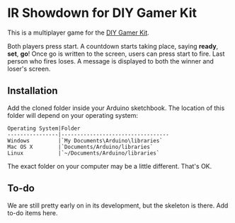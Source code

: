 # IR Showdown for DIY Gamer Kit

This is a multiplayer game for the [DIY Gamer Kit](http://www.techwillsaveus.com/shop/diy-kits/diy-gamer-kit-arduino/).

Both players press start. A countdown starts taking place, saying **ready**, **set**, **go**! Once go is written to the screen, users can press start to fire. Last person who fires loses. A message is displayed to both the winner and loser's screen. 

## Installation

Add the cloned folder inside your Arduino sketchbook. The location of this folder will depend on your operating system:

	Operating System|Folder
	----------------|----------------------------------
	Windows         |`My Documents\Arduino\libraries`
	Mac OS X        |`Documents/Arduino/libraries`
	Linux           |`~/Documents/Arduino/libraries`

The exact folder on your computer may be a little different. That's OK.

## To-do

We are still pretty early on in its development, but the skeleton is there. Add to-do items here.